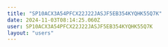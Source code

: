 ```yaml
---
title: "SP10ACX3A54PFCX22J22JASJF5EB354KYQHK55Q7K"
date: 2024-11-03T08:14:25.060Z
user: SP10ACX3A54PFCX22J22JASJF5EB354KYQHK55Q7K
layout: "users"
---
```

    
